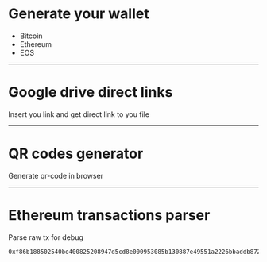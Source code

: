# Generate your wallet
* Bitcoin
* Ethereum
* EOS
---
# Google drive direct links
Insert you link and get direct link to you file

---
# QR codes generator
Generate qr-code in browser


---
# Ethereum transactions parser
Parse raw tx for debug
```
0xf86b188502540be400825208947d5cd8e000953085b130887e49551a2226bbaddb872386f26fc10000801ba05f43a76d3f9cd50d672c74fe52c5a1fcb1dda27ca62c2674169056613fab756da077fd822d2ca4a21c8d648368ef2ec9075db1ecda7c64a1581549e23e63631dfb
```
